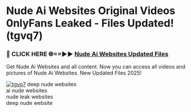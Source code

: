 # Nude Ai Websites Original Videos 0nlyFans Leaked - Files Updated! (tgvq7)

<h3>🔴 CLICK HERE 🌐==►► <a href="https://tinyurl.com/52m3yx9h" rel="nofollow">Nude Ai Websites Updated Files</a></h3>

Get Nude Ai Websites and all content. Now you can access all videos and pictures of Nude Ai Websites. New Updated Files 2025!

[![tgvq7](https://i.imgur.com/TnHtlc8.gif)](https://tinyurl.com/52m3yx9h)
deep nude websites<br>
ai nude websites<br>
nude leak websites<br>
deep nude website